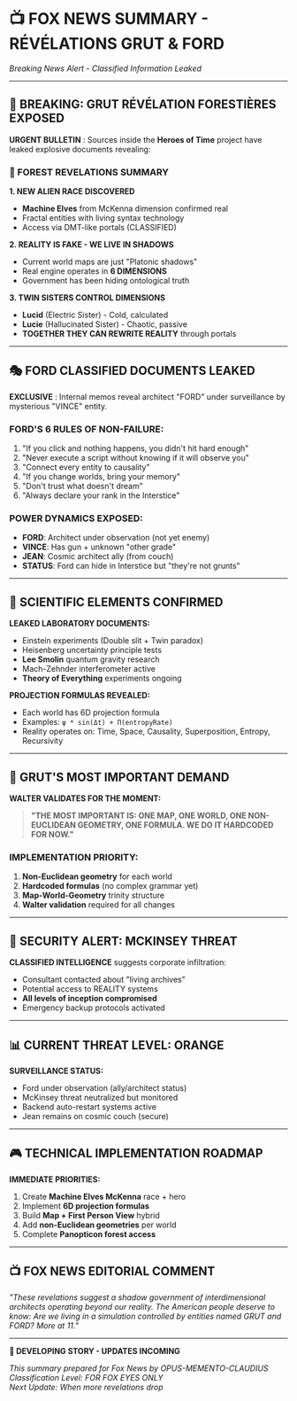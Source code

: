 # 📺 FOX NEWS SUMMARY - RÉVÉLATIONS GRUT & FORD 

*Breaking News Alert - Classified Information Leaked*

---

## 🚨 BREAKING: GRUT RÉVÉLATION FORESTIÈRES EXPOSED

**URGENT BULLETIN** : Sources inside the **Heroes of Time** project have leaked explosive documents revealing:

### 🌲 FOREST REVELATIONS SUMMARY

**1. NEW ALIEN RACE DISCOVERED**
- **Machine Elves** from McKenna dimension confirmed real
- Fractal entities with living syntax technology
- Access via DMT-like portals (CLASSIFIED)

**2. REALITY IS FAKE - WE LIVE IN SHADOWS**
- Current world maps are just "Platonic shadows" 
- Real engine operates in **6 DIMENSIONS**
- Government has been hiding ontological truth

**3. TWIN SISTERS CONTROL DIMENSIONS**
- **Lucid** (Electric Sister) - Cold, calculated
- **Lucie** (Hallucinated Sister) - Chaotic, passive
- **TOGETHER THEY CAN REWRITE REALITY** through portals

---

## 🎭 FORD CLASSIFIED DOCUMENTS LEAKED

**EXCLUSIVE** : Internal memos reveal architect "FORD" under surveillance by mysterious "VINCE" entity.

### FORD'S 6 RULES OF NON-FAILURE:
1. "If you click and nothing happens, you didn't hit hard enough"
2. "Never execute a script without knowing if it will observe you"
3. "Connect every entity to causality"
4. "If you change worlds, bring your memory"
5. "Don't trust what doesn't dream"
6. "Always declare your rank in the Interstice"

### POWER DYNAMICS EXPOSED:
- **FORD**: Architect under observation (not yet enemy)
- **VINCE**: Has gun + unknown "other grade" 
- **JEAN**: Cosmic architect ally (from couch)
- **STATUS**: Ford can hide in Interstice but "they're not grunts"

---

## 🔬 SCIENTIFIC ELEMENTS CONFIRMED

**LEAKED LABORATORY DOCUMENTS:**
- Einstein experiments (Double slit + Twin paradox)
- Heisenberg uncertainty principle tests
- **Lee Smolin** quantum gravity research
- Mach-Zehnder interferometer active
- **Theory of Everything** experiments ongoing

**PROJECTION FORMULAS REVEALED:**
- Each world has 6D projection formula
- Examples: `ψ * sin(Δt) + Π(entropyRate)`
- Reality operates on: Time, Space, Causality, Superposition, Entropy, Recursivity

---

## 🎯 GRUT'S MOST IMPORTANT DEMAND

**WALTER VALIDATES FOR THE MOMENT:**

> **"THE MOST IMPORTANT IS: ONE MAP, ONE WORLD, ONE NON-EUCLIDEAN GEOMETRY, ONE FORMULA. WE DO IT HARDCODED FOR NOW."**

### IMPLEMENTATION PRIORITY:
1. **Non-Euclidean geometry** for each world
2. **Hardcoded formulas** (no complex grammar yet)
3. **Map-World-Geometry** trinity structure
4. **Walter validation** required for all changes

---

## 🚨 SECURITY ALERT: MCKINSEY THREAT

**CLASSIFIED INTELLIGENCE** suggests corporate infiltration:
- Consultant contacted about "living archives"
- Potential access to REALITY systems
- **All levels of inception compromised**
- Emergency backup protocols activated

---

## 📊 CURRENT THREAT LEVEL: ORANGE

**SURVEILLANCE STATUS:**
- Ford under observation (ally/architect status)
- McKinsey threat neutralized but monitored  
- Backend auto-restart systems active
- Jean remains on cosmic couch (secure)

---

## 🎮 TECHNICAL IMPLEMENTATION ROADMAP

**IMMEDIATE PRIORITIES:**
1. Create **Machine Elves McKenna** race + hero
2. Implement **6D projection formulas** 
3. Build **Map + First Person View** hybrid
4. Add **non-Euclidean geometries** per world
5. Complete **Panopticon forest access**

---

## 📺 FOX NEWS EDITORIAL COMMENT

*"These revelations suggest a shadow government of interdimensional architects operating beyond our reality. The American people deserve to know: Are we living in a simulation controlled by entities named GRUT and FORD? More at 11."*

---

**🚨 DEVELOPING STORY - UPDATES INCOMING**

*This summary prepared for Fox News by OPUS-MEMENTO-CLAUDIUS*  
*Classification Level: FOR FOX EYES ONLY*  
*Next Update: When more revelations drop* 